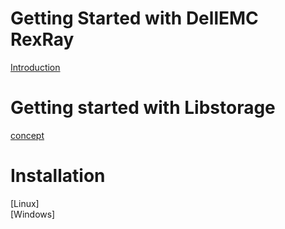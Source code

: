 # Getting Started with DellEMC RexRay

[Introduction](https://github.com/ajeetraina/rexray/concept.md)

# Getting started with Libstorage

[concept](https://github.com/ajeetraina/libstorage/concept.md)

# Installation

[Linux]<br>
[Windows]
